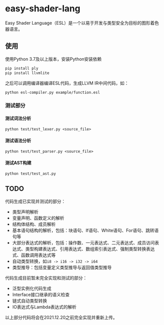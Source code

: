 # easy-shader-lang

Easy Shader Language（ESL）是一个以易于开发与类型安全为目标的图形着色器语言。

## 使用

使用Python 3.7及以上版本，安装Python安装依赖

```bash
pip install ply
pip install llvmlite
```

之后可以调用编译器编译ESL代码，生成LLVM IR中间代码，如：

```
python esl-compiler.py example/function.esl
```

### 测试部分

#### 测试词法分析

```
python test/test_lexer.py <source_file>
```

#### 测试语法分析

```
python test/test_parser.py <source_file>
```

#### 测试AST构建

```
python test/test_ast.py
```

## TODO

代码生成已实现并测试的部分：

+ 类型声明解析
+ 变量声明、函数定义的解析
+ 结构体结构、成员解析
+ 基本语句结构的解析，包括：块语句、If语句、White语句、For语句、跳转语句等
+ 大部分表达式的解析，包括：操作数、一元表达式、二元表达式、成员访问表达式、类型构建表达式、引用表达式、数组索引表达式、强制类型转换表达式、函数调用表达式等
+ 自动类型转换，如`i8 -> i16 -> i32 -> i64`
+ 类型推导：包括变量定义类型推导与返回值类型推导

代码生成目前暂未完全实现和测试的部分：

+ 泛型实例化代码生成
+ Interface接口继承的语义检查
+ 链式自动类型转换
+ IO表达式与Lambda表达式的解析

以上部分代码将会在2021.12.20之前完全实现并重新上传。

